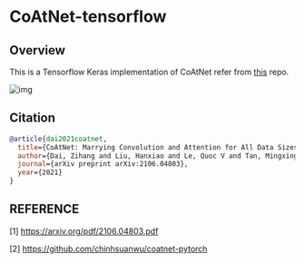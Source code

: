 # CoAtNet-tensorflow

## Overview

This is a Tensorflow Keras implementation of CoAtNet refer from [this](https://github.com/chinhsuanwu/coatnet-pytorch) repo.


![img](https://user-images.githubusercontent.com/67839539/138133065-337bb5ac-3dca-4ce8-af51-990c5ff23316.png)


## Citation

```bibtex
@article{dai2021coatnet,
  title={CoAtNet: Marrying Convolution and Attention for All Data Sizes},
  author={Dai, Zihang and Liu, Hanxiao and Le, Quoc V and Tan, Mingxing},
  journal={arXiv preprint arXiv:2106.04803},
  year={2021}
}
```

## REFERENCE

[1] https://arxiv.org/pdf/2106.04803.pdf

[2] https://github.com/chinhsuanwu/coatnet-pytorch


